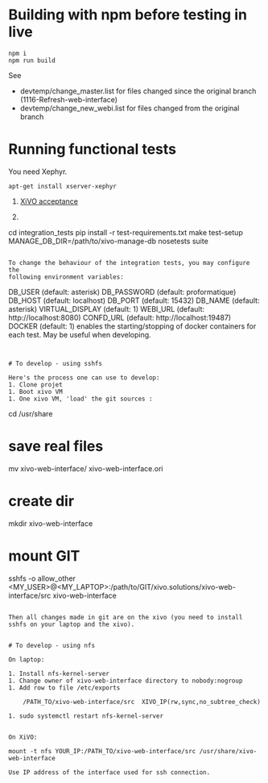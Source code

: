 # Building with npm before testing in live

    npm i
    npm run build

See 
- devtemp/change_master.list for files changed since the original branch (1116-Refresh-web-interface)
- devtemp/change_new_webi.list for files changed from the original branch

    

# Running functional tests

You need Xephyr.

    apt-get install xserver-xephyr 

1. [XiVO acceptance](https://gitlab.com/xivo.solutions/xivo-acceptance)
2. ```
cd integration_tests
pip install -r test-requirements.txt
make test-setup MANAGE_DB_DIR=/path/to/xivo-manage-db
nosetests suite
```

To change the behaviour of the integration tests, you may configure the
following environment variables:

```
DB_USER (default: asterisk)
DB_PASSWORD (default: proformatique)
DB_HOST (default: localhost)
DB_PORT (default: 15432)
DB_NAME (default: asterisk)
VIRTUAL_DISPLAY (default: 1)
WEBI_URL (default: http://localhost:8080)
CONFD_URL (default: http://localhost:19487)
DOCKER (default: 1) enables the starting/stopping of docker containers for each
    test. May be useful when developing.
```


# To develop - using sshfs

Here's the process one can use to develop:
1. Clone projet
1. Boot xivo VM
1. One xivo VM, 'load' the git sources :
```
cd /usr/share
# save real files
mv xivo-web-interface/ xivo-web-interface.ori
# create dir
mkdir xivo-web-interface
# mount GIT
sshfs -o allow_other <MY_USER>@<MY_LAPTOP>:/path/to/GIT/xivo.solutions/xivo-web-interface/src xivo-web-interface
```

Then all changes made in git are on the xivo (you need to install sshfs on your laptop and the xivo).


# To develop - using nfs

On laptop:

1. Install nfs-kernel-server
1. Change owner of xivo-web-interface directory to nobody:nogroup
1. Add row to file /etc/exports

	/PATH_TO/xivo-web-interface/src  XIVO_IP(rw,sync,no_subtree_check)

1. sudo systemctl restart nfs-kernel-server


On XiVO:

mount -t nfs YOUR_IP:/PATH_TO/xivo-web-interface/src /usr/share/xivo-web-interface

Use IP address of the interface used for ssh connection.
